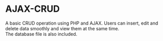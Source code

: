 # AJAX-CRUD
A basic CRUD operation using PHP and AJAX. Users can insert, edit and delete data smoothly and view them at the same time.
<br>
The database file is also included.
